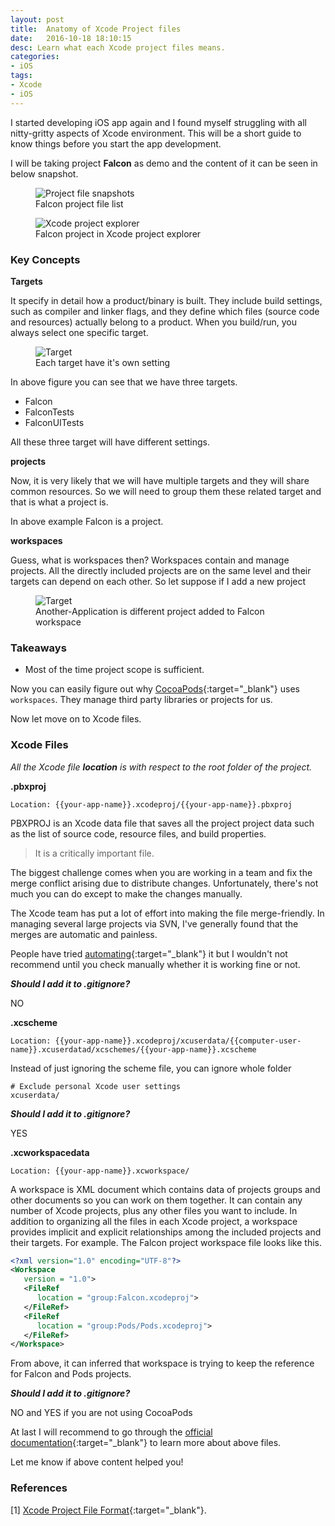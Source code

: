 ```yaml
---
layout: post
title:  Anatomy of Xcode Project files
date:   2016-10-18 18:10:15
desc: Learn what each Xcode project files means.
categories:
- iOS
tags:
- Xcode
- iOS
---
```


I started developing iOS app again and I found myself struggling with all nitty-gritty aspects of Xcode environment. This will be a short guide to know things before you start the app development.

I will be taking project **Falcon** as demo and the content of it can be seen in below snapshot.

<figure>
  <div class="large">
    <img src="{{ site.url }}/assets/images/posts/2016-10/cmd-file.png" alt="Project file snapshots">
    <figcaption> Falcon project file list </figcaption>
  </div>
</figure>

<figure>
  <div class="small">
    <img src="{{ site.url }}/assets/images/posts/2016-10/project-file.png" alt="Xcode project explorer">
    <figcaption> Falcon project in Xcode project explorer </figcaption>
  </div>
</figure>

### Key Concepts

**Targets**

It specify in detail how a product/binary is built. They include build settings, such as compiler and linker flags, and they define which files (source code and resources) actually belong to a product. When you build/run, you always select one specific target.

<figure>
  <div class="large">
    <img src="{{ site.url }}/assets/images/posts/2016-10/target.png" alt="Target">
    <figcaption> Each target have it's own setting </figcaption>
  </div>
</figure>

In above figure you can see that we have three targets.

* Falcon
* FalconTests
* FalconUITests

All these three target will have different settings.

**projects**

Now, it is very likely that we will have multiple targets and they will share common resources. So we will need to group them these related target and that is what a project is.

In above example Falcon is a project.

**workspaces**

Guess, what is workspaces then? Workspaces contain and manage projects. All the directly included projects  are on the same level and their targets can depend on each other. So let suppose if I add a new project

<figure>
  <div class="small">
    <img src="{{ site.url }}/assets/images/posts/2016-10/workspace.png" alt="Target">
    <figcaption> Another-Application is different project added to Falcon workspace </figcaption>
  </div>
</figure>

### Takeaways

* Most of the time project scope is sufficient.

Now you can easily figure out why [CocoaPods](http://www.cocoapods.org/){:target="_blank"} uses `workspaces`. They manage third party libraries or projects for us.

Now let move on to Xcode files.


### Xcode Files

*All the Xcode file **location** is with respect to the root folder of the project.*

**.pbxproj**

`Location: {{your-app-name}}.xcodeproj/{{your-app-name}}.pbxproj`

PBXPROJ is an Xcode data file that saves all the project project data such as the list of source code, resource files, and build properties.

> It is a critically important file.

The biggest challenge comes when you are working in a team and fix the merge conflict arising due to distribute changes. Unfortunately, there's not much you can do except to make the changes manually.

The Xcode team has put a lot of effort into making the file merge-friendly. In managing several large projects via SVN, I've generally found that the merges are automatic and painless.

People have tried [automating](https://gist.github.com/xslim/1790379){:target="_blank"} it but I wouldn't not recommend until you check manually whether it is working fine or not.

***Should I add it to .gitignore?***

NO

**.xcscheme**

`Location: {{your-app-name}}.xcodeproj/xcuserdata/{{computer-user-name}}.xcuserdatad/xcschemes/{{your-app-name}}.xcscheme`

Instead of just ignoring the scheme file, you can ignore whole folder

```
# Exclude personal Xcode user settings
xcuserdata/
```

***Should I add it to .gitignore?***

YES

**.xcworkspacedata**

`Location: {{your-app-name}}.xcworkspace/`

A workspace is XML document which contains data of projects groups and other documents so you can work on them together. It can contain any number of Xcode projects, plus any other files you want to include. In addition to organizing all the files in each Xcode project, a workspace provides implicit and explicit relationships among the included projects and their targets. For example. The Falcon project workspace file looks like this.

```xml
<?xml version="1.0" encoding="UTF-8"?>
<Workspace
   version = "1.0">
   <FileRef
      location = "group:Falcon.xcodeproj">
   </FileRef>
   <FileRef
      location = "group:Pods/Pods.xcodeproj">
   </FileRef>
</Workspace>
```
From above, it can inferred that workspace is trying to keep the reference for Falcon and Pods projects.

***Should I add it to .gitignore?***

NO and YES if you are not using CocoaPods

At last I will recommend to go through the [official documentation](https://developer.apple.com/library/content/featuredarticles/XcodeConcepts/Concept-Targets.html){:target="_blank"} to learn more about above files.

Let me know if above content helped you!

### References

[1] [Xcode Project File Format](http://www.monobjc.net/xcode-project-file-format.html){:target="_blank"}.





